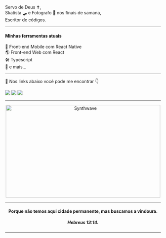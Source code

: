 Servo de Deus ✝️,   
Skatista 🛹 e Fotografo 📸 nos finais de samana,   
Escritor de códigos.

<hr/>

#### Minhas ferramentas atuais 
📲 Front-end Mobile com React Native  
🌎 Front-end Web com React  
🛠️ Typescript  
🧰 e mais...  

<hr>

💬 Nos links abaixo você pode me encontrar 👇
  
  <!-- https://img.shields.io/badge/Linkedin-Michel John-blue&?style=social&logo=linkedin -->

  <!-- https://img.shields.io/badge/Github-Michel John%20Patel-black&?style=social&logo=Github -->
  
  <!-- https://img.shields.io/badge/PlayStore-Michel John%20Patel-black&?style=social&logo=PlayStore -->

<div align="left">
<a href = "mailto:michel.john@hotmail.com"><img src="https://img.shields.io/badge/-OutLook-%230077B5?style=for-the-badge&logo=Microsoft Outlook&logoColor=white" target="_blank"></a>
<a href="https://www.linkedin.com/in/micheljohn/" target="_blank"><img src="https://img.shields.io/badge/-LinkedIn-%230077B5?style=for-the-badge&logo=linkedin&logoColor=white" target="_blank"></a>
<a href="https://play.google.com/store/apps/dev?id=7578099191705549895" target="_blank"><img src="https://camo.githubusercontent.com/cf69702dbc1e751944b4837ef245c30cefb8aa77a83605dfd80b4b6eef3dcd95/68747470733a2f2f696d672e736869656c64732e696f2f7374617469632f76313f7374796c653d666f722d7468652d6261646765266d6573736167653d476f6f676c652b506c617926636f6c6f723d343134313431266c6f676f3d476f6f676c652b506c6179266c6f676f436f6c6f723d464646464646266c6162656c3d" target="_blank"></a>
</div>

<hr>

<p align="center"><img src="https://media.giphy.com/media/3o6gb1aobEPT16jeIU/source.gif" alt="Synthwave" height="300" width="500"></p>

<hr>

<h4 align="center">
	Porque não temos aqui cidade permanente, mas buscamos a vindoura.
</h4>
<h5 align="center">
	Hebreus 13:14.
</h5>

<hr>

